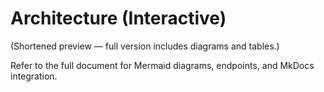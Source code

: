 # Architecture (Interactive)
(Shortened preview — full version includes diagrams and tables.)

Refer to the full document for Mermaid diagrams, endpoints, and MkDocs integration.
